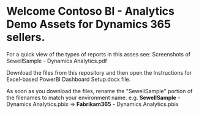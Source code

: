 # Welcome Contoso BI - Analytics Demo Assets for Dynamics 365 sellers.

For a quick view of the types of reports in this asses see: Screenshots of SewellSample - Dynamics Analytics.pdf

Download the files from this repository and then open the Instructions for Excel-based PowerBI Dashboard Setup.docx file.

As soon as you download the files, rename the "SewellSample" portion of the filenames to match your environment name.
e.g. **SewellSample** - Dynamics Analytics.pbix => **Fabrikam365** - Dynamics Analytics.pbix
